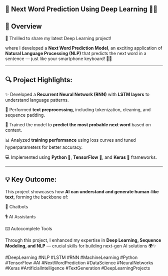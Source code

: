 ## 🧠 **Next Word Prediction Using Deep Learning** 🤖✨

## 📌 Overview 
🚀 Thrilled to share my latest Deep Learning project!

where I developed a **Next Word Prediction Model**, an exciting application of **Natural Language Processing (NLP)** that predicts the next word in a sentence — just like your smartphone keyboard! 📱💬

----

## 🔍 **Project Highlights:**
✨ Developed a **Recurrent Neural Network (RNN)** with **LSTM layers** to understand language patterns.

🧾 Performed **text preprocessing**, including tokenization, cleaning, and sequence padding.

🧠 Trained the model to **predict the most probable next word** based on context.

📊 Analyzed **training performance** using loss curves and tuned hyperparameters for better accuracy.

💻 Implemented using **Python 🐍**, **TensorFlow 🔢**, and **Keras 🧩** frameworks.

----

## 💡 **Key Outcome:**
This project showcases how **AI can understand and generate human-like text**, forming the backbone of:

🤖 Chatbots

🎙️ AI Assistants

⌨️ Autocomplete Tools

Through this project, I enhanced my expertise in **Deep Learning, Sequence Modeling, and NLP** — crucial skills for building next-gen AI solutions 🌍✨

#DeepLearning #NLP #LSTM #RNN #MachineLearning #Python #TensorFlow #AI #NextWordPrediction #DataScience #NeuralNetworks #Keras #ArtificialIntelligence #TextGeneration #DeepLearningProjects
